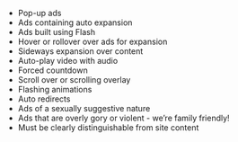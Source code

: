 - Pop-up ads
- Ads containing auto expansion
- Ads built using Flash
- Hover or rollover over ads for expansion
- Sideways expansion over content
- Auto-play video with audio
- Forced countdown
- Scroll over or scrolling overlay
- Flashing animations
- Auto redirects
- Ads of a sexually suggestive nature
- Ads that are overly gory or violent - we’re family friendly!
- Must be clearly distinguishable from site content

